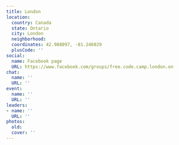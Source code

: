 ```yaml
---
title: London
location:
  country: Canada
  state: Ontario
  city: London
  neighborhood: 
  coordinates: 42.988097, -81.246029
  plusCode: ''
social:
  name: Facebook page
  URL: https://www.facebook.com/groups/free.code.camp.london.on
chat:
  name: ''
  URL: ''
event:
  name: ''
  URL: ''
leaders:
- name: ''
  URL: ''
photos:
  old: 
  cover: ''
---
```

